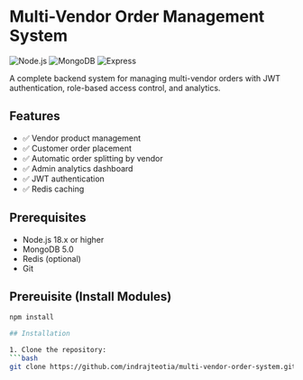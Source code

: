 # Multi-Vendor Order Management System

![Node.js](https://img.shields.io/badge/Node.js-14.x-green)
![MongoDB](https://img.shields.io/badge/MongoDB-5.0-blue)
![Express](https://img.shields.io/badge/Express-4.x-lightgrey)

A complete backend system for managing multi-vendor orders with JWT authentication, role-based access control, and analytics.

## Features

- ✅ Vendor product management
- ✅ Customer order placement
- ✅ Automatic order splitting by vendor
- ✅ Admin analytics dashboard
- ✅ JWT authentication
- ✅ Redis caching

## Prerequisites

- Node.js 18.x or higher
- MongoDB 5.0
- Redis (optional)
- Git

## Prereuisite (Install Modules)
```bash
npm install

## Installation

1. Clone the repository:
```bash
git clone https://github.com/indrajteotia/multi-vendor-order-system.git